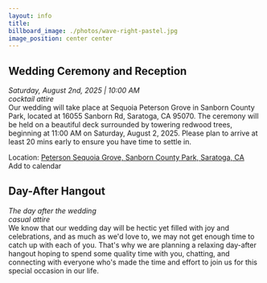 ```yaml
---
layout: info
title: 
billboard_image: ./photos/wave-right-pastel.jpg
image_position: center center
---
```


## Wedding Ceremony and Reception
*Saturday, August 2nd, 2025 | 10:00 AM*  
*cocktail attire*  
Our wedding will take place at Sequoia Peterson Grove in Sanborn County Park,
located at 16055 Sanborn Rd, Saratoga, CA 95070. The ceremony will be held on a
beautiful deck surrounded by towering redwood trees, beginning at 11:00 AM on
Saturday, August 2, 2025. Please plan to arrive at least 20 mins early to
ensure you have time to settle in.  

Location: <a href="https://www.google.com/maps/place/Peterson+Grove,+California+95070/data=!4m2!3m1!1s0x808e4b73785c40bd:0xf35ce38203376155?sa=X&ved=1t:242&ictx=111">Peterson Sequoia Grove, Sanborn County Park, Saratoga, CA</a>  
Add to calendar  

## Day-After Hangout
*The day after the wedding*  
*casual attire*  
We know that our wedding day will be hectic yet filled with joy and
celebrations, and as much as we'd love to, we may not get enough time to catch
up with each of you. That's why we are planning a relaxing day-after hangout
hoping to spend some quality time with you, chatting, and connecting with
everyone who's made the time and effort to join us for this special occasion in
our life.
